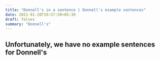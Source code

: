 ```yaml
---
title: "Donnell's in a sentence | Donnell's example sentences"
date: 2021-01-20T19:57:50+05:30
draft: falses
summary: "Donnell's"
---
```

## Unfortunately, we have no example sentences for Donnell's                 
